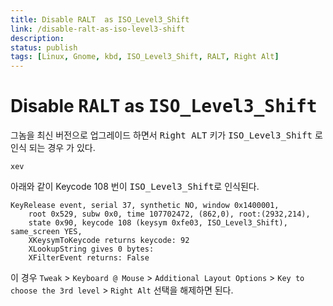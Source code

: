 ```yaml
---
title: Disable RALT  as ISO_Level3_Shift
link: /disable-ralt-as-iso-level3-shift
description: 
status: publish
tags: [Linux, Gnome, kbd, ISO_Level3_Shift, RALT, Right Alt]
---
```


# Disable <kbd>RALT</kbd>  as <kbd>ISO_Level3_Shift</kbd>


그놈을 최신 버전으로 업그레이드 하면서 <kbd>Right ALT</kbd> 키가  <kbd>ISO_Level3_Shift</kbd> 로 인식 되는 경우 가 있다. 

```
xev
```
아래와 같이 Keycode 108 번이 <kbd>ISO_Level3_Shift</kbd>로 인식된다. 
```
KeyRelease event, serial 37, synthetic NO, window 0x1400001,
    root 0x529, subw 0x0, time 107702472, (862,0), root:(2932,214),
    state 0x90, keycode 108 (keysym 0xfe03, ISO_Level3_Shift), same_screen YES,
    XKeysymToKeycode returns keycode: 92
    XLookupString gives 0 bytes: 
    XFilterEvent returns: False

```

이 경우  `Tweak` > `Keyboard @ Mouse` > `Additional Layout Options` > `Key to choose the 3rd level` > `Right Alt` 선택을 해제하면 된다.
<!--stackedit_data:
eyJoaXN0b3J5IjpbMjEwOTIwMzUzMCwtMTIzOTQxNTI5Ml19
-->